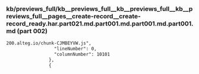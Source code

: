 ### kb/previews_full/kb__previews_full__kb__previews_full__kb__previews_full__pages__create-record__create-record_ready.har.part021.md.part001.md.part001.md.part001.md (part 002)

```md
200.alteg.io/chunk-CJMBEYVW.js",
                  "lineNumber": 0,
                  "columnNumber": 10101
                },
                {
           
```

```
